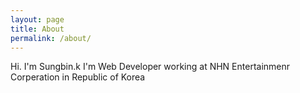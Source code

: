 ```yaml
---
layout: page
title: About
permalink: /about/
---
```


Hi. I'm Sungbin.k
I'm Web Developer working at NHN Entertainmenr Corperation in Republic of Korea
